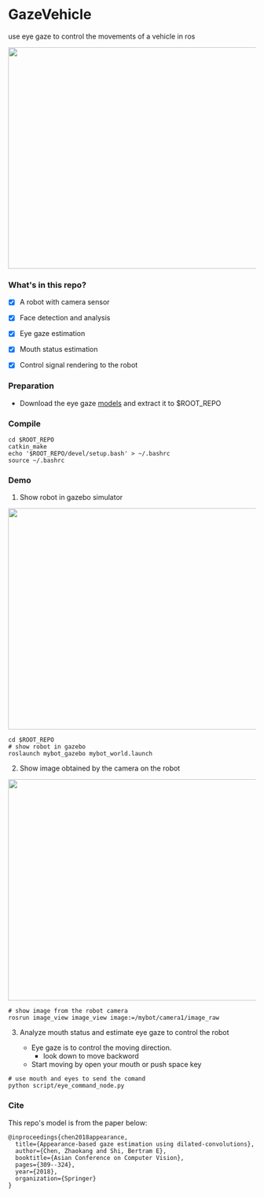 # GazeVehicle
use eye gaze to control the movements of a vehicle in ros

<div align=center><img src="./asserts/demo.gif" width="800" height="450" ></div>

### What's in this repo?
- [x] A robot with camera sensor
- [x] Face detection and analysis
- [x] Eye gaze estimation
- [x] Mouth status estimation
- [x] Control signal rendering to the robot


### Preparation
- Download the eye gaze [models](https://www.dropbox.com/sh/h23x33stlrhqvqq/AADn4iK7NMIc8bVnOkBpBBMSa?dl=0) and extract it to $ROOT_REPO


### Compile
```
cd $ROOT_REPO
catkin_make
echo '$ROOT_REPO/devel/setup.bash' > ~/.bashrc
source ~/.bashrc
```

### Demo

1. Show robot in gazebo simulator
<div align=center><img src="./asserts/bot_gazebo.png" width="800" height="450" ></div>

```
cd $ROOT_REPO
# show robot in gazebo
roslaunch mybot_gazebo mybot_world.launch
```

2. Show image obtained by the camera on the robot

<div align=center><img src="./asserts/bot_camera.png" width="800" height="450" ></div>

```
# show image from the robot camera
rosrun image_view image_view image:=/mybot/camera1/image_raw
```

3. Analyze mouth status and estimate eye gaze to control the robot

   - Eye gaze is to control the moving direction. 
      - look down to move backword
   - Start moving by open your mouth or push space key

```
# use mouth and eyes to send the comand
python script/eye_command_node.py
```

### Cite
This repo's model is from the paper below:
```
@inproceedings{chen2018appearance,
  title={Appearance-based gaze estimation using dilated-convolutions},
  author={Chen, Zhaokang and Shi, Bertram E},
  booktitle={Asian Conference on Computer Vision},
  pages={309--324},
  year={2018},
  organization={Springer}
}
```
